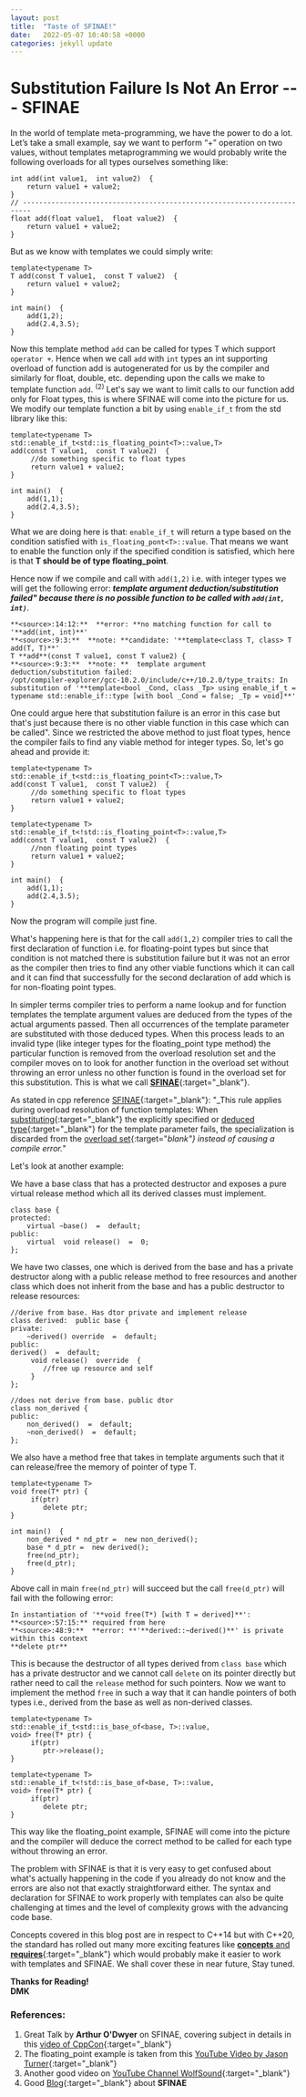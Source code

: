```yaml
---
layout: post
title:  "Taste of SFINAE!"
date:   2022-05-07 10:40:58 +0000
categories: jekyll update
---
```


# **Substitution Failure Is Not An Error --- SFINAE**

In the world of template meta-programming, we have the power to do a lot. Let’s take a small example,
say we want to perform “+” operation on two values, without templates metaprogramming we would probably write the following overloads for all types ourselves something like:

```
int add(int value1,  int value2)  {
    return value1 + value2;
}
// ------------------------------------------------------------------------
float add(float value1,  float value2)  {
    return value1 + value2;
} 
```

But as we know with templates we could simply write:

```
template<typename T>
T add(const T value1,  const T value2)  {
    return value1 + value2;
}

int main()  {
    add(1,2);
    add(2.4,3.5);
}
```

Now this template method `add` can be called for types T which support `operator +`. Hence when we call `add` with `int` types an int supporting overload of function add is autogenerated for us by the compiler and similarly for float, double, etc. depending upon the calls we make to template function `add`. <sup>(2)</sup>
Let's say we want to limit calls to our function add only for Float types, this is where SFINAE will come into the picture for us. We modify our template function a bit by using `enable_if_t` from the std library like this:

```
template<typename T>
std::enable_if_t<std::is_floating_point<T>::value,T>
add(const T value1,  const T value2)  {
     //do something specific to float types
     return value1 + value2;
}

int main()  {
    add(1,1);
    add(2.4,3.5);
}
```

What we are doing here is that:
`enable_if_t` will return a type based on the condition satisfied with `is_floating_pont<T>::value`. That means we want to enable the function only if the specified condition is satisfied, which here is that **T should be of type floating_point**.

Hence now if we compile and call with `add(1,2)` i.e. with integer types we will get the following error: **_template argument deduction/substitution failed" because there is no possible function to be called with ```add(int, int)```_**.

```
**<source>:14:12:**  **error: **no matching function for call to '**add(int, int)**'
**<source>:9:3:**  **note: **candidate: '**template<class T, class> T add(T, T)**'
T **add**(const T value1, const T value2) {
**<source>:9:3:**  **note: **  template argument deduction/substitution failed:
/opt/compiler-explorer/gcc-10.2.0/include/c++/10.2.0/type_traits: In substitution of '**template<bool _Cond, class _Tp> using enable_if_t = typename std::enable_if::type [with bool _Cond = false; _Tp = void]**'
```

One could argue here that substitution failure is an error in this case but that's just because there is no other viable function in this case which can be called".
Since we restricted the above method to just float types, hence the compiler fails to find any viable method for integer types. So, let's go ahead and provide it:

```
template<typename T>
std::enable_if_t<std::is_floating_point<T>::value,T>
add(const T value1,  const T value2)  {
     //do something specific to float types
     return value1 + value2;
}

template<typename T>
std::enable_if_t<!std::is_floating_point<T>::value,T>
add(const T value1,  const T value2)  {
     //non floating point types
     return value1 + value2;
}

int main()  {
    add(1,1);
    add(2.4,3.5);
}
```

Now the program will compile just fine.

What's happening here is that for the call `add(1,2)` compiler tries to call the first declaration of function i.e. for floating-point types but since that condition is not matched there is substitution failure but it was not an error as the compiler then tries to find any other viable functions which it can call and it can find that successfully for the second declaration of add which is for non-floating point types.

In simpler terms compiler tries to perform a name lookup and for function templates the template argument values are deduced from the types of the actual arguments passed. Then all occurrences of the template parameter are substituted with those deduced types. When this process leads to an invalid type (like integer types for the floating_point type method) the particular function is removed from the overload resolution set and the compiler moves on to look for another function in the overload set without throwing an error unless no other function is found in the overload set for this substitution. This is what we call [**SFINAE**](https://en.cppreference.com/w/cpp/language/sfinae){:target="_blank"}.

As stated in cpp reference [SFINAE](https://en.cppreference.com/w/cpp/language/sfinae){:target="_blank"}: "_This rule applies during overload resolution of function templates: When [substituting](https://en.cppreference.com/w/cpp/language/function_template#Template_argument_substitution "cpp/language/function template"){:target="_blank"} the explicitly specified or [deduced type](https://en.cppreference.com/w/cpp/language/template_argument_deduction "cpp/language/template argument deduction"){:target="_blank"} for the template parameter fails, the specialization is discarded from the [overload set](https://en.cppreference.com/w/cpp/language/overload_resolution "cpp/language/overload resolution"){:target="_blank"} instead of causing a compile error._"

Let's look at another example:

We have a base class that has a protected destructor and exposes a pure virtual release method which all its derived classes must implement.

```
class base {
protected:
    virtual ~base()  =  default;
public:
    virtual  void release()  =  0;
};
```

We have two classes, one which is derived from the base and has a private destructor along with a public release method to free resources and another class which does not inherit from the base and has a public destructor to release resources:

```
//derive from base. Has dtor private and implement release
class derived:  public base {
private:
    ~derived() override  =  default;
public:
derived()  =  default;
     void release()  override  {
        //free up resource and self
     }
};

//does not derive from base. public dtor
class non_derived {
public:
    non_derived()  =  default;
    ~non_derived()  =  default;
};
```

We also have a method free that takes in template arguments such that it can release/free the memory of pointer of type T.

```
template<typename T>
void free(T* ptr) {
     if(ptr)
        delete ptr;
}

int main()  {
    non_derived * nd_ptr =  new non_derived();
    base * d_ptr =  new derived();
    free(nd_ptr);
    free(d_ptr);
}
```
Above call in main ```free(nd_ptr)``` will succeed but the call ```free(d_ptr)``` will fail with the following error:

```
In instantiation of '**void free(T*) [with T = derived]**':
**<source>:57:15:** required from here
**<source>:48:9:**  **error: **'**derived::~derived()**' is private within this context 
**delete ptr**
```

This is because the destructor of all types derived from `class base` which has a private destructor and we cannot call `delete` on its pointer directly but rather need to call the `release` method for such pointers. Now we want to implement the method `free` in such a way that it can handle pointers of both types i.e., derived from the base as well as non-derived classes.

```
template<typename T>
std::enable_if_t<std::is_base_of<base, T>::value,
void> free(T* ptr) {
     if(ptr)
        ptr->release();
}

template<typename T>
std::enable_if_t<!std::is_base_of<base, T>::value,
void> free(T* ptr) {
     if(ptr)
        delete ptr;
}
```

This way like the floating_point example, SFINAE will come into the picture and the compiler will deduce the correct method to be called for each type without throwing an error.

The problem with SFINAE is that it is very easy to get confused about what's actually happening in the code if you already do not know and the errors are also not that exactly straightforward either. The syntax and declaration for SFINAE to work properly with templates can also be quite challenging at times and the level of complexity grows with the advancing code base.

Concepts covered in this blog post are in respect to C++14 but with C++20, the standard has rolled out many more exciting features like [**concepts** and **requires**](https://en.cppreference.com/w/cpp/language/constraints#Concepts){:target="_blank"} which would probably make it easier to work with templates and SFINAE. We shall cover these in near future, Stay tuned.    

**Thanks for Reading!\
DMK**


### References:
1. Great Talk by **Arthur O'Dwyer** on SFINAE, covering subject in details in this [video of CppCon](https://www.youtube.com/watch?v=ybaE9qlhHvw){:target="_blank"} 
2. The floating_point example is taken from this [YouTube Video by Jason Turner](https://www.youtube.com/watch?v=dR64GQb4AGo){:target="_blank"} 
3. Another good video on [YouTube Channel WolfSound](https://www.youtube.com/watch?v=mNxAqLVIaW0){:target="_blank"}
4. Good [Blog](https://www.cppstories.com/2016/02/notes-on-c-sfinae/){:target="_blank"} about **SFINAE**